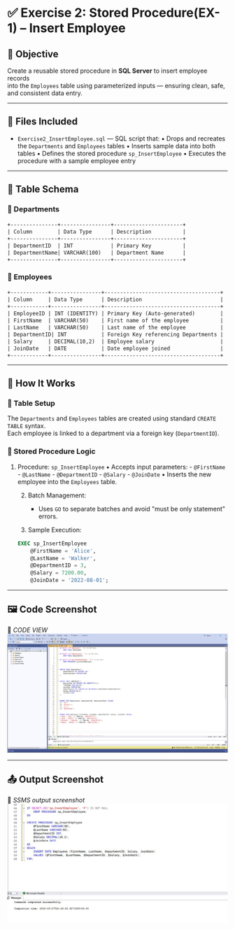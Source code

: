 # ✅ Exercise 2: Stored Procedure(EX-1) – Insert Employee 

## 📘 Objective  
   Create a reusable stored procedure in **SQL Server** to insert employee records  
   into the `Employees` table using parameterized inputs — ensuring clean, safe, and consistent data entry.

---

## 📁 Files Included

- `Exercise2_InsertEmployee.sql` — SQL script that:
		▪ Drops and recreates the `Departments` and `Employees` tables
		▪ Inserts sample data into both tables
		▪ Defines the stored procedure `sp_InsertEmployee`
		▪ Executes the procedure with a sample employee entry

---

## 🧾 Table Schema 

### 🔸 Departments

	+---------------+----------------+----------------------+
	| Column        | Data Type      | Description          |
	+---------------+----------------+----------------------+
	| DepartmentID  | INT            | Primary Key          |
	| DepartmentName| VARCHAR(100)   | Department Name      |
	+---------------+----------------+----------------------+

### 🔸 Employees

	+------------+----------------+-------------------------------------+
	| Column     | Data Type      | Description                         |
	+------------+----------------+-------------------------------------+
	| EmployeeID | INT (IDENTITY) | Primary Key (Auto-generated)        |
	| FirstName  | VARCHAR(50)    | First name of the employee          |
	| LastName   | VARCHAR(50)    | Last name of the employee           |
	| DepartmentID| INT           | Foreign Key referencing Departments |
	| Salary     | DECIMAL(10,2)  | Employee salary                     |
	| JoinDate   | DATE           | Date employee joined                |
	+------------+----------------+-------------------------------------+

---

## 🧱 How It Works

### 🔹 Table Setup  
   The `Departments` and `Employees` tables are created using standard `CREATE TABLE` syntax.  
   Each employee is linked to a department via a foreign key (`DepartmentID`).

### 🔹 Stored Procedure Logic

1. Procedure: `sp_InsertEmployee`
		▪ Accepts input parameters:
			- `@FirstName`
			- `@LastName`
			- `@DepartmentID`
			- `@Salary`
			- `@JoinDate`
		▪ Inserts the new employee into the `Employees` table.

	2. Batch Management:
		- Uses `GO` to separate batches and avoid "must be only statement" errors.

	3. Sample Execution:

	```sql
	EXEC sp_InsertEmployee 
	    @FirstName = 'Alice', 
	    @LastName = 'Walker', 
	    @DepartmentID = 3, 
	    @Salary = 7200.00, 
	    @JoinDate = '2022-08-01';
	```

---

## 🖼️ Code Screenshot
📌 *CODE VIEW* 
![alt text](<WhatsApp Image 2025-06-27 at 22.38.59_fb867ab9.jpg>)


---

## 📤 Output Screenshot
📌 *SSMS output screenshot*  
![alt text](<WhatsApp Image 2025-06-27 at 22.38.26_1b84f215.jpg>)

